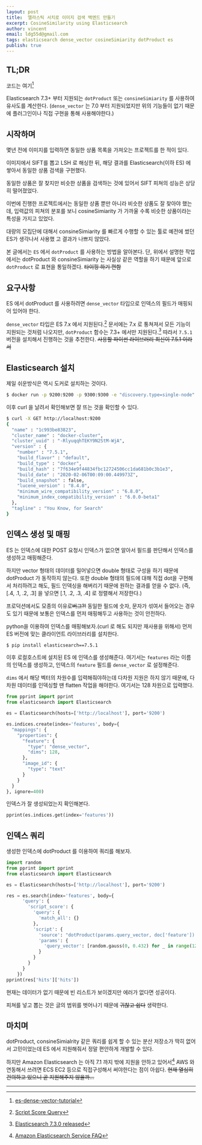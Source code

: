 ```yaml
---
layout: post
title:  엘라스틱 서치로 이미지 검색 백엔드 만들기
excerpt: CosineSimilarity using Elasticsearch
author: vincent
email: ldg55d@gmail.com
tags: elasticsearch dense_vector cosineSimiarity dotProduct es
publish: true
---
```


## TL;DR

코드는 여기[^1]

Elasticsearch 7.3+ 부터 지원되는 `dotProduct` 또는 `consineSimiarity` 를 사용하여 유사도를 계산한다.
(`dense_vector` 는 7.0 부터 지원되었지만 위의 기능들이 없기 때문에 플러그인이나 직접 구현을 통해 사용해야한다.)

## 시작하며

몇년 전에 이미지를 입력하면 동일한 상품 목록을 가져오는 프로젝트를 한 적이 있다.

이미지에서 SIFT를 뽑고 LSH 로 해싱한 뒤, 해당 결과를 Elasticsearch(이하 ES) 에 쌓아서 동일한 상품 검색을 구현했다.

동일한 상품은 잘 찾지만 비슷한 상품을 검색하는 것에 있어서 SIFT 피쳐의 성능은 상당히 떨어졌었다. 

이번에 진행한 프로젝트에서는 동일한 상품 뿐만 아니라 비슷한 상품도 잘 찾아야 했는데, 입력값의 피쳐의 분포를 보니 cosineSimiarity 가 가까울 수록 비슷한 상품이라는 특성을 가지고 있었다.

대량의 모집단에 대해서 consineSimiarity 를 빠르게 수행할 수 있는 툴로 예전에 썼던 ES가 생각나서 사용했 고 결과가 나쁘지 않았다.

본 글에서는 `ES` 에서 `dotProduct` 를 사용하는 방법을 알아본다. 단, 위에서 설명한 작업에서는 dotProduct 와 consineSimiarity 는 사실상 같은 역할을 하기 때문에 앞으로 `dotProduct` 로 표현을 통일하겠다. ~~타이핑 하기 편함~~

## 요구사항

ES 에서 dotProduct 를 사용하려면 `dense_vector` 타입으로 인덱스의 필드가 매핑되어 있어야 한다.

`dense_vector` 타입은 ES 7.x 에서 지원된다.[^2] 문서에는 7.x 로 퉁쳐져서 모든 기능이 지원되는 것처럼 나오지만, `dotProduct` 함수는 7.3+ 에서만 지원된다.[^3]
따라서 `7.5.1` 버전을 설치해서 진행하는 것을 추천한다. ~~사용할 파이썬 라이브러리 최신이 7.5.1 이라서~~

## Elasticsearch 설치

제일 쉬운방식은 역시 도커로 설치하는 것이다.

```bash
$ docker run -p 9200:9200 -p 9300:9300 -e "discovery.type=single-node" docker.elastic.co/elasticsearch/elasticsearch:7.5.1
```

이후 curl 을 날려서 확인해보면 잘 뜨는 것을 확인할 수 있다.

```bash
$ curl -X GET http://localhost:9200
{
  "name" : "1c993be83823",
  "cluster_name" : "docker-cluster",
  "cluster_uuid" : "-RlyuqqhTEKY9N2StM-WjA",
  "version" : {
    "number" : "7.5.1",
    "build_flavor" : "default",
    "build_type" : "docker",
    "build_hash" : "7f634e9f44834fbc12724506cc1da681b0c3b1e3",
    "build_date" : "2020-02-06T00:09:00.449973Z",
    "build_snapshot" : false,
    "lucene_version" : "8.4.0",
    "minimum_wire_compatibility_version" : "6.8.0",
    "minimum_index_compatibility_version" : "6.0.0-beta1"
  },
  "tagline" : "You Know, for Search"
}
```

## 인덱스 생성 및 매핑

ES 는 인덱스에 대한 POST 요청시 인덱스가 없으면 알아서 필드를 판단해서 인덱스를 생성하고 매핑해준다.

하지만 vector 형태의 데이터를 밀어넣으면 double 형태로 구성을 하기 때문에 dotProduct 가 동작하지 않는다. 또한 double 형태의 필드에 대해 직접 dot을 구현해서 처리하려고 해도, 필드 인덱싱을 해버리기 때문에 원하는 결과를 얻을 수 없다. (즉,  [.4, .1, .2, .3] 을 넣으면 [.1, .2, .3, .4] 로 정렬해서 저장한다.) 

프로덕션에서도 모종의 이유로~~버그?!~~ 동일한 필드에 숫자, 문자가 섞여서 들어오는 경우도 있기 때문에 보통은 인덱스를 먼저 매핑해두고 사용하는 것이 안전하다.

python을 이용하여 인덱스를 매핑해보자.(curl 로 해도 되지만 재사용을 위해서) 먼저 ES 버전에 맞는 클라이언트 라이브러리를 설치한다.

```bash
$ pip install elasticsearch==7.5.1
```

이후 로컬호스트에 설치된 ES 에 인덱스를 생성해준다. 여기서는 `features` 라는 이름의 인덱스를 생성하고, 인덱스의 `feature` 필드를 `dense_vector` 로 설정해준다.

`dims` 에서 해당 벡터의 차원수를 입력해줘야하는데 다차원 지원은 하지 않기 때문에, 다차원 데이터를 인덱싱할 땐 flatten 작업을 해야한다. 여기서는 128 차원으로 입력했다.

```python
from pprint import pprint
from elasticsearch import Elasticsearch

es = Elasticsearch(hosts=['http://localhost'], port='9200')

es.indices.create(index='features', body={
  "mappings": {
    "properties": {
      "feature": {
        "type": "dense_vector",
        "dims": 128,
      },
      "image_id": {
        "type": "text"
      }
    }
  }
}, ignore=400)
```

인덱스가 잘 생성되었는지 확인해본다.

```python
pprint(es.indices.get(index='features'))
```

## 인덱스 쿼리

생성한 인덱스에 dotProduct 를 이용하여 쿼리를 해보자.

```python
import random
from pprint import pprint
from elasticsearch import Elasticsearch

es = Elasticsearch(hosts=['http://localhost'], port='9200')

res = es.search(index='features', body={
      'query': {
        'script_score': {
          'query': {
            'match_all': {}
          },
          'script': {
            'source': "dotProduct(params.query_vector, doc['feature']) + 1.0",
            'params': {
              'query_vector': [random.gauss(0, 0.432) for _ in range(128)],
            }
          }
        }
      }
    })
pprint(res['hits']['hits'])
```

현재는 데이터가 없기 때문에 빈 리스트가 보이겠지만 에러가 없다면 성공이다.

피쳐를 넣고 뽑는 것은 글의 범위를 벗어나기 때문에 ~~귀찮고 쉽다~~ 생략한다.

## 마치며

dotProduct, consineSimialrity 같은 쿼리를 쉽게 할 수 있는 분산 저장소가 딱히 없어서 고민이었는데 ES 에서 지원해줘서 정말 편안하게 개발할 수 있다.

하지만 Amazon Elasticsearch 는 아직 7.1 까지 밖에 지원을 안하고 있어서[^4] AWS 와 연동해서 쓰려면 ECS EC2 등으로 직접구성해서 써야한다는 점이 아쉽다.
~~현재 열심히 건의하고 있으니 곧 지원해주지 않을까...~~

----

[^1]: [es-dense-vector-tutorial](https://github.com/haandol/es-dense-vector-tutorial/blob/master/Elasticsearch.ipynb)
[^2]: [Script Score Query](https://www.elastic.co/guide/en/elasticsearch/reference/7.x/query-dsl-script-score-query.html)
[^3]: [Elasticsearch 7.3.0 released](https://www.elastic.co/kr/blog/elasticsearch-7-3-0-released)
[^4]: [Amazon Elasticsearch Service FAQ](https://aws.amazon.com/ko/elasticsearch-service/faqs/?nc=sn&loc=6)